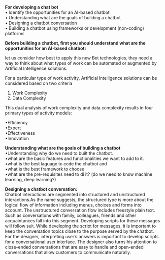 **For developing a chat bot**  
 • Identify the opportunities for an AI-based chatbot   
 • Understanding what are the goals of building a chatbot   
 • Designing a chatbot conversation    
 • Building a chatbot using frameworks or development (non-coding) platforms    

__Before building a chatbot, first you should understand what are the opportunities for an AI-based chatbot:__

let us consider how best to apply this new Bot technologies, they need a way to think about what types of work can be automated or augmented
by Artificial Intelligence solutions.

For a particular type of work activity, Artificial Intelligence solutions can be considered based on two criteria
1. Work Complexity
2. Data Complexity

This dual analysis of work complexity and data complexity results in four primary types of activity models:

•Efficiency  
•Expert   
•Effectiveness   
•Innovation  

**Understanding what are the goals of building a chatbot**  
•Understanding why do we need to built the chatbot.   
•what are the basic features and functionalities we want to add to it.  
•what is the best laguage to code the chatbot and   
•what is the best framework to choose  
•what are the pre-requisites need to di it? (do we need to know machine learning, deep learning?)


__Designing a chatbot conversation:__  
Chatbot interactions are segmented into structured and unstructured interactions.As the name suggests, the structured type is more 
about the logical flow of information including menus, choices and forms into account. The unstructured conversation flow includes 
freestyle plain text. Such as conversations with family, colleagues, friends and other acquaintances fall into this segment. 
Developing scripts for these messages will follow suit. While developing the script for messages, it is important to keep the 
conversation topics close to the purpose served by the chatbot. For the designer, interpreting user’s answers is important to 
develop scripts for a conversational user interface. The designer also turns his attention to close-ended conversations that are 
easy to handle and open-ended conversations that allow customers to communicate naturally.  
